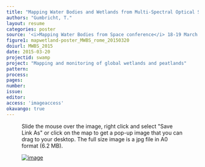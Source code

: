 ```yaml
---
title: "Mapping Water Bodies and Wetlands from Multi-Spectral Optical Satellite Images."
authors: "Gumbricht, T."
layout: resume
categories: poster
source: '<i>Mapping Water Bodies from Space conference</i> 18-19 March 2015, Rome, Italy'
figure1: mapwetland-poster_MWBS_rome_20150320
doiurl: MWBS_2015
date: 2015-03-20
projectid: swamp
project: "Mapping and monitoring of global wetlands and peatlands"
pattern:
process:
pages:
number:
issue:
editor:
access: 'imageaccess'
okavango: true
---
```


<figure>
<figcaption>Slide the mouse over the image, right click and select "Save Link As" or click on the map to get a pop-up image that you can drag to your desktop. The full size image is a jpg file in A0 format (6.2 MB).</figcaption>

<a href="{{ site.commonurl }}/images/{{ site.data.images[page.figure1].source }}"><img src="{{ site.commonurl }}/images/{{ site.data.images[page.figure1].file }}" alt="image"></a>
</figure>
